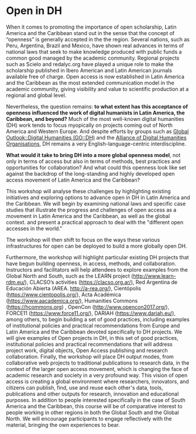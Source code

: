 # Open in DH

When it comes to promoting the importance of open scholarship, Latin America and the Caribbean stand out in the sense that the concept of “openness” is generally accepted in the the region. Several nations, such as Peru, Argentina, Brazil and Mexico, have shown real advances in terms of national laws that seek to make knowledge produced with public funds a common good managed by the academic community. Regional projects such as Scielo and redalyc.org have played a unique role to make the scholarship published in Ibero American and Latin American journals available free of charge. Open access is now established in Latin America and the Caribbean as the most extended communication model in the academic community, giving visibility and value to scientific production at a regional and global level. 

Nevertheless, the question remains:  **to what extent has this acceptance of openness influenced the work of digital humanists in Latin America, the Caribbean, and beyond?** Much of the most well-known digital humanities (DH) work tends to focus myopically on projects coming out of North America and Western Europe. And despite efforts by groups such as [Global Outlook::Digital Humanities (GO::DH)](http://www.globaloutlookdh.org/) and the [Alliance of Digital Humanities Organisations](https://adho.org/), DH remains a very English-language-centric interdiscipline. 

**What would it take to bring DH into a more global openness model**, not only in terms of access but also in terms of methods, best practices and opportunities for collaboration? And what could this openness look like set against the backdrop of the long-standing and highly developed open access movement of Latin America and the Caribbean?

This workshop will analyse these challenges by highlighting existing initiatives and exploring options to advance open in DH in Latin America and the Caribbean. We will begin by examining national laws and specific case studies that illustrate the progress and challenges of open access as a movement in Latin America and the Caribbean, as well as the global context.  and present a practical approach to deal with the "different open accesses in the world." 


The workshop will then shift to focus on the ways these various infrastructures for open can be deployed to build a more globally open DH. 



Furthermore, the workshop will highlight particular existing DH projects that have begun building openness, in access, methods, and collaboration. Instructors and facilitators will help attendees to explore examples from the Global North and South, such as the LEARN project (http://www.learn-rdm.eu/), CLACSO’s activities (https://clacso.org.ar/), Red Argentina de Educación Abierta (AREA. http://a-rea.org/),  Cientópolis (https://www.cientopolis.org/), Acta Académica (https://www.aacademica.org/), Humanities Commons (https://hcommons.org) , OpenCon (http://www.opencon2017.org/), FORCE11 (https://www.force11.org/),  DARIAH (https://www.dariah.eu/), among others, to begin building a set of good practices, including examples of institutional policies and practical recommendations from Europe and Latin America and the Caribbean devoted specifically to DH projects. We will give examples of Open projects in DH, in this set of good practices, institutional policies and practical recommendations that will address project work, digital objects, Open Access publishing and research collaboration.
Finally, the workshop will place DH output modes, from collaborative web projects to traditional publications to research data, in the context of the larger open access movement, which is changing the face of academic research and society in a very profound way. This vision of open access is creating a global environment where researchers, innovators, and citizens can publish, find, use and reuse each other's data, tools, publications and other outputs for research, innovation and educational purposes.
In addition to people interested specifically in the case of South America and the Caribbean, this course will be of comparative interest to people working in other regions in both the Global South and the Global North. We will encourage participants to engage reflectively with the material, bringing the own experiences to bear.

